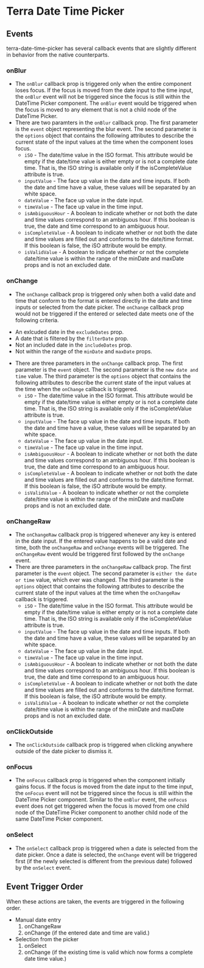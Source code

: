 # Terra Date Time Picker

## Events
terra-date-time-picker has several callback events that are slightly different in behavior from the native counterparts.

### onBlur
* The `onBlur` callback prop is triggered only when the entire component loses focus. If the focus is moved from the date input to the time input, the `onBlur` event will not be triggered since the focus is still within the DateTime Picker component. The `onBlur` event would be triggered when the focus is moved to any element that is not a child node of the DateTime Picker.
* There are two paramters in the `onBlur` callback prop. The first parameter is the `event` object representing the blur event. The second parameter is the `options` object that contains the following attributes to describe the current state of the input values at the time when the component loses focus.
  * `iSO` - The date/time value in the ISO format. This attribute would be empty if the date/time value is either empty or is not a complete date time. That is, the ISO string is available only if the isCompleteValue attribute is true.
  * `inputValue` - The face up value in the date and time inputs. If both the date and time have a value, these values will be separated by an white space.
  * `dateValue` - The face up value in the date input.
  * `timeValue` - The face up value in the time input.
  * `isAmbiguousHour` - A boolean to indicate whether or not both the date and time values correspond to an ambiguous hour. If this boolean is true, the date and time correspond to an ambiguous hour.
  * `isCompleteValue` - A boolean to indicate whether or not both the date and time values are filled out and conforms to the date/time format. If this boolean is false, the iSO attribute would be empty.
  * `isValidValue` - A boolean to indicate whether or not the complete date/time value is within the range of the minDate and maxDate props and is not an excluded date.

### onChange
* The `onChange` callback prop is triggered only when both a valid date and time that conform to the format is entered directly in the date and time inputs or selected from the date picker. The `onChange` callback prop would not be triggered if the entered or selected date meets one of the following criteria.
 - An exlcuded date in the `excludeDates` prop.
 - A date that is filtered by the `filterDate` prop.
 - Not an included date in the `includeDates` prop.
 - Not within the range of the `minDate` and `maxDate` props.
* There are three parameters in the `onChange` callback prop. The first parameter is the `event` object. The second parameter is the `new date and time` value. The third parameter is the `options` object that contains the following attributes to describe the current state of the input values at the time when the `onChange` callback is triggered.
  * `iSO` - The date/time value in the ISO format. This attribute would be empty if the date/time value is either empty or is not a complete date time. That is, the ISO string is available only if the isCompleteValue attribute is true.
  * `inputValue` - The face up value in the date and time inputs. If both the date and time have a value, these values will be separated by an white space.
  * `dateValue` - The face up value in the date input.
  * `timeValue` - The face up value in the time input.
  * `isAmbiguousHour` - A boolean to indicate whether or not both the date and time values correspond to an ambiguous hour. If this boolean is true, the date and time correspond to an ambiguous hour.
  * `isCompleteValue` - A boolean to indicate whether or not both the date and time values are filled out and conforms to the date/time format. If this boolean is false, the iSO attribute would be empty.
  * `isValidValue` - A boolean to indicate whether or not the complete date/time value is within the range of the minDate and maxDate props and is not an excluded date.

### onChangeRaw
* The `onChangeRaw` callback prop is triggered whenever any key is entered in the date input. If the entered value happens to be a valid date and time, both the `onChangeRaw` and `onChange` events will be triggered. The `onChangeRaw` event would be triggered first followed by the `onChange` event.
* There are three parameters in the `onChangeRaw` callback prop. The first parameter is the `event` object. The second parameter is `either the date or time` value, which ever was changed. The third parameter is the `options` object that contains the following attributes to describe the current state of the input values at the time when the `onChangeRaw` callback is triggered.
  * `iSO` - The date/time value in the ISO format. This attribute would be empty if the date/time value is either empty or is not a complete date time. That is, the ISO string is available only if the isCompleteValue attribute is true.
  * `inputValue` - The face up value in the date and time inputs. If both the date and time have a value, these values will be separated by an white space.
  * `dateValue` - The face up value in the date input.
  * `timeValue` - The face up value in the time input.
  * `isAmbiguousHour` - A boolean to indicate whether or not both the date and time values correspond to an ambiguous hour. If this boolean is true, the date and time correspond to an ambiguous hour.
  * `isCompleteValue` - A boolean to indicate whether or not both the date and time values are filled out and conforms to the date/time format. If this boolean is false, the iSO attribute would be empty.
  * `isValidValue` - A boolean to indicate whether or not the complete date/time value is within the range of the minDate and maxDate props and is not an excluded date.

### onClickOutside
* The `onClickOutside` callback prop is triggered when clicking anywhere outside of the date picker to dismiss it.

### onFocus
* The `onFocus` callback prop is triggered when the component initially gains focus. If the focus is moved from the date input to the time input, the `onFocus` event will not be triggered since the focus is still within the DateTime Picker component. Similar to the `onBlur` event, the `onFocus` event does not get triggered when the focus is moved from one child node of the DateTime Picker component to another child node of the same DateTime Picker component.

### onSelect
* The `onSelect` callback prop is triggered when a date is selected from the date picker. Once a date is selected, the `onChange` event will be triggered first (if the newly selected is different from the previous date) followed by the `onSelect` event.

## Event Trigger Order
When these actions are taken, the events are triggered in the following order.
* Manual date entry 
    1. onChangeRaw
    2. onChange (if the entered date and time are valid.)
* Selection from the picker
    1. onSelect
    2. onChange (if the existing time is valid which now forms a complete date time value.)
